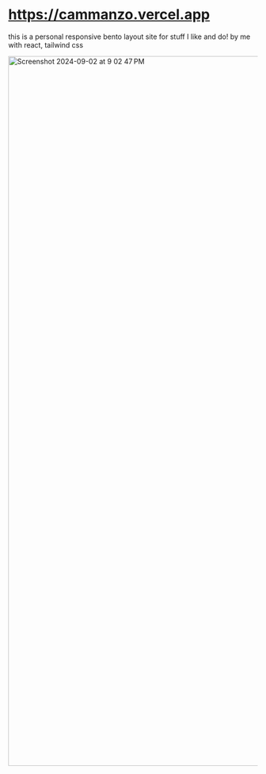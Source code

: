 # https://cammanzo.vercel.app  

this is a personal responsive bento layout site for stuff I like and do!
by me with react, tailwind css  

<img width="1432" alt="Screenshot 2024-09-02 at 9 02 47 PM" src="https://github.com/user-attachments/assets/546c9dbf-c709-40f3-b2ec-ee6921e4c086">
